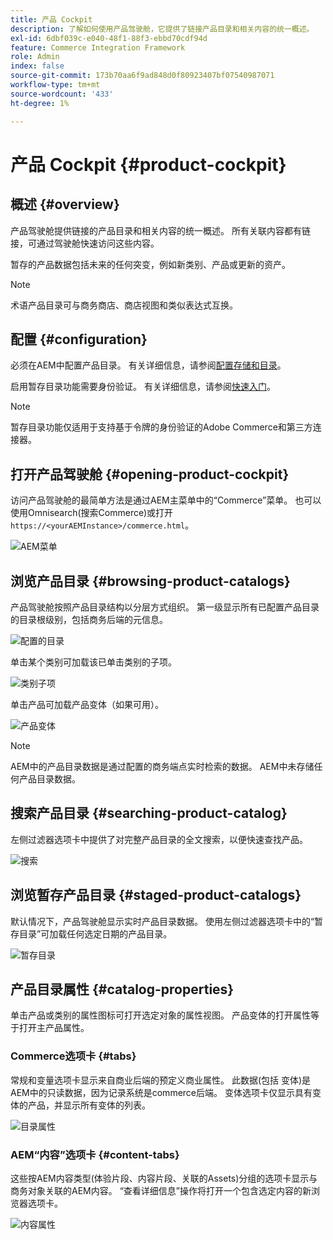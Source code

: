 ```yaml
---
title: 产品 Cockpit
description: 了解如何使用产品驾驶舱，它提供了链接产品目录和相关内容的统一概述。
exl-id: 6dbf039c-e040-48f1-88f3-ebbd70cdf94d
feature: Commerce Integration Framework
role: Admin
index: false
source-git-commit: 173b70aa6f9ad848d0f80923407bf07540987071
workflow-type: tm+mt
source-wordcount: '433'
ht-degree: 1%

---
```


# 产品 Cockpit {#product-cockpit}

## 概述 {#overview}

产品驾驶舱提供链接的产品目录和相关内容的统一概述。 所有关联内容都有链接，可通过驾驶舱快速访问这些内容。

暂存的产品数据包括未来的任何突变，例如新类别、产品或更新的资产。

>[!NOTE]
>
>术语产品目录可与商务商店、商店视图和类似表达式互换。

## 配置 {#configuration}

必须在AEM中配置产品目录。 有关详细信息，请参阅[配置存储和目录](https://experienceleague.adobe.com/docs/experience-manager-cloud-service/content/content-and-commerce/storefront/getting-started.html?lang=zh-Hans#catalog)。

启用暂存目录功能需要身份验证。 有关详细信息，请参阅[快速入门](https://experienceleague.adobe.com/docs/experience-manager-cloud-service/content/content-and-commerce/storefront/getting-started.html?lang=zh-Hans)。

>[!NOTE]
>
>暂存目录功能仅适用于支持基于令牌的身份验证的Adobe Commerce和第三方连接器。

## 打开产品驾驶舱 {#opening-product-cockpit}

访问产品驾驶舱的最简单方法是通过AEM主菜单中的“Commerce”菜单。 也可以使用Omnisearch(搜索Commerce)或打开`https://<yourAEMInstance>/commerce.html`。

![AEM菜单](../assets/aem-menu.png)

## 浏览产品目录 {#browsing-product-catalogs}

产品驾驶舱按照产品目录结构以分层方式组织。 第一级显示所有已配置产品目录的目录根级别，包括商务后端的元信息。

![配置的目录](../assets/catalog-overview.png)

单击某个类别可加载该已单击类别的子项。

![类别子项](../assets/catalog-category-children.png)

单击产品可加载产品变体（如果可用）。

![产品变体](../assets/catalog-product-variation.png)

>[!NOTE]
>
>AEM中的产品目录数据是通过配置的商务端点实时检索的数据。 AEM中未存储任何产品目录数据。

## 搜索产品目录 {#searching-product-catalog}

左侧过滤器选项卡中提供了对完整产品目录的全文搜索，以便快速查找产品。

![搜索](../assets/search-cockpit.png)

## 浏览暂存产品目录 {#staged-product-catalogs}

默认情况下，产品驾驶舱显示实时产品目录数据。 使用左侧过滤器选项卡中的“暂存目录”可加载任何选定日期的产品目录。

![暂存目录](../assets/staged-cockpit.png)

## 产品目录属性 {#catalog-properties}

单击产品或类别的属性图标可打开选定对象的属性视图。 产品变体的打开属性等于打开主产品属性。

### Commerce选项卡 {#tabs}

常规和变量选项卡显示来自商业后端的预定义商业属性。 此数据(包括 变体)是AEM中的只读数据，因为记录系统是commerce后端。 变体选项卡仅显示具有变体的产品，并显示所有变体的列表。

![目录属性](../assets/catalog-properties.png)

### AEM“内容”选项卡 {#content-tabs}

这些按AEM内容类型(体验片段、内容片段、关联的Assets)分组的选项卡显示与商务对象关联的AEM内容。 “查看详细信息”操作将打开一个包含选定内容的新浏览器选项卡。

![内容属性](../assets/content-properties.png)
